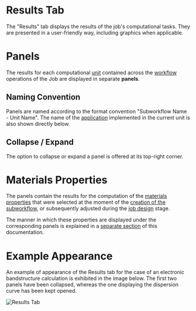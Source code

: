 # Results Tab

The "Results" tab displays the results of the job's computational tasks. They are presented in a user-friendly way, including graphics when applicable.

# Panels

The results for each computational [unit](/workflow-designer/unit-editor.md) contained across the [workflow](/workflow-designer/overview.md) operations of the Job are displayed in separate **panels**. 

## Naming Convention

Panels are named according to the format convention "Subworkflow Name - Unit Name". The name of the [application](/software/overview.md) implemented in the current unit is also shown directly below.
 
## Collapse / Expand
 
The option to collapse or expand a panel is offered at its top-right corner.

# Materials Properties

The panels contain the results for the computation of the [materials properties](/properties/overview.md) that were selected at the moment of the [creation of the subworkflow](/workflow-designer/subworkflow-editor/detailed-view.md), or subsequently adjusted during the [job design](/jobs-designer/overview.md) stage.

The manner in which these properties are displayed under the corresponding panels is explained in a [separate section](/properties/ui/viewer.md) of this documentation. 

# Example Appearance

An example of appearance of the Results tab for the case of an electronic bandstructure calculation is exhibited in the image below. The first two panels have been collapsed, whereas the one displaying the dispersion curve has been kept opened. 

![Results Tab](/images/results-tab.png "Results Tab")
